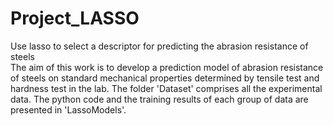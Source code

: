 # Project_LASSO
 Use lasso to select a descriptor for predicting the abrasion resistance of steels  
The aim of this work is to develop a prediction model of abrasion resistance of steels on standard mechanical properties determined by tensile test and hardness test in the lab. The folder 'Dataset' comprises all the experimental data. The python code and the training results of each group of data are presented in 'LassoModels'. 